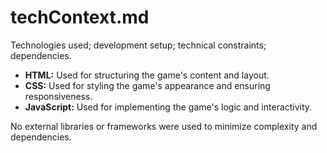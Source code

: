 # techContext.md

Technologies used; development setup; technical constraints; dependencies.

*   **HTML:** Used for structuring the game's content and layout.
*   **CSS:** Used for styling the game's appearance and ensuring responsiveness.
*   **JavaScript:** Used for implementing the game's logic and interactivity.

No external libraries or frameworks were used to minimize complexity and dependencies.
